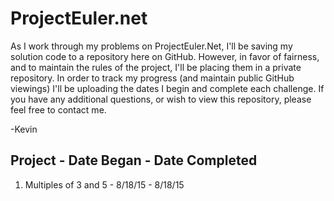 # ProjectEuler.net

As I work through my problems on ProjectEuler.Net, I'll be saving my solution code to a repository here on GitHub. However, in favor of fairness, and to maintain the rules of the project, I'll be placing them in a private repository. In order to track my progress (and maintain public GitHub viewings) I'll be uploading the dates I begin and complete each challenge. If you have any additional questions, or wish to view this repository, please feel free to contact me.

-Kevin

Project - Date Began - Date Completed
-------------------------------------
1) Multiples of 3 and 5 - 8/18/15 - 8/18/15
